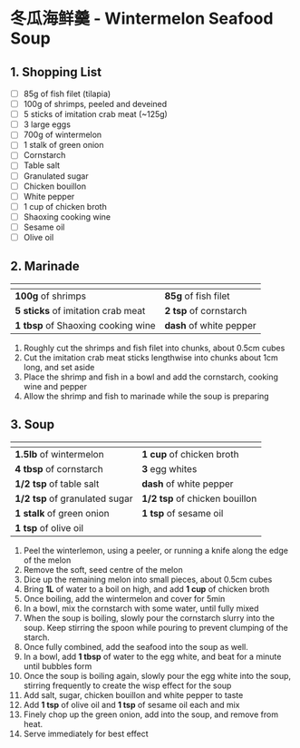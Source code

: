 # 冬瓜海鲜羹 - Wintermelon Seafood Soup

## 1. Shopping List
- [ ] 85g of fish filet (tilapia)
- [ ] 100g of shrimps, peeled and deveined
- [ ] 5 sticks of imitation crab meat (~125g)
- [ ] 3 large eggs
- [ ] 700g of wintermelon
- [ ] 1 stalk of green onion
- [ ] Cornstarch
- [ ] Table salt
- [ ] Granulated sugar
- [ ] Chicken bouillon
- [ ] White pepper
- [ ] 1 cup of chicken broth
- [ ] Shaoxing cooking wine
- [ ] Sesame oil
- [ ] Olive oil

## 2. Marinade
|<!-- -->|<!-- -->|
|---|---|
| **100g** of shrimps | **85g** of fish filet |
| **5 sticks** of imitation crab meat | **2 tsp** of cornstarch |
| **1 tbsp** of Shaoxing cooking wine | **dash** of white pepper |

1. Roughly cut the shrimps and fish filet into chunks, about 0.5cm cubes
2. Cut the imitation crab meat sticks lengthwise into chunks about 1cm long, and set aside
3. Place the shrimp and fish in a bowl and add the cornstarch, cooking wine and pepper
4. Allow the shrimp and fish to marinade while the soup is preparing

## 3. Soup
|<!-- -->|<!-- -->|
|---|---|
| **1.5lb** of wintermelon | **1 cup** of chicken broth |
| **4 tbsp** of cornstarch | **3** egg whites |
| **1/2 tsp** of table salt | **dash** of white pepper |
| **1/2 tsp** of granulated sugar | **1/2 tsp** of chicken bouillon |
| **1 stalk** of green onion | **1 tsp** of sesame oil |
| **1 tsp** of olive oil | |

1. Peel the winterlemon, using a peeler, or running a knife along the edge of the melon
2. Remove the soft, seed centre of the melon
3. Dice up the remaining melon into small pieces, about 0.5cm cubes
4. Bring **1L** of water to a boil on high, and add **1 cup** of chicken broth
5. Once boiling, add the wintermelon and cover for 5min
6. In a bowl, mix the cornstarch with some water, until fully mixed
7. When the soup is boiling, slowly pour the cornstarch slurry into the soup. Keep stirring the spoon while pouring to prevent clumping of the starch.
8. Once fully combined, add the seafood into the soup as well.
9. In a bowl, add **1 tbsp** of water to the egg white, and beat for a minute until bubbles form
10. Once the soup is boiling again, slowly pour the egg white into the soup, stirring frequently to create the wisp effect for the soup
11. Add salt, sugar, chicken bouillon and white pepper to taste
12. Add **1 tsp** of olive oil and **1 tsp** of sesame oil each and mix
13. Finely chop up the green onion, add into the soup, and remove from heat.
14. Serve immediately for best effect